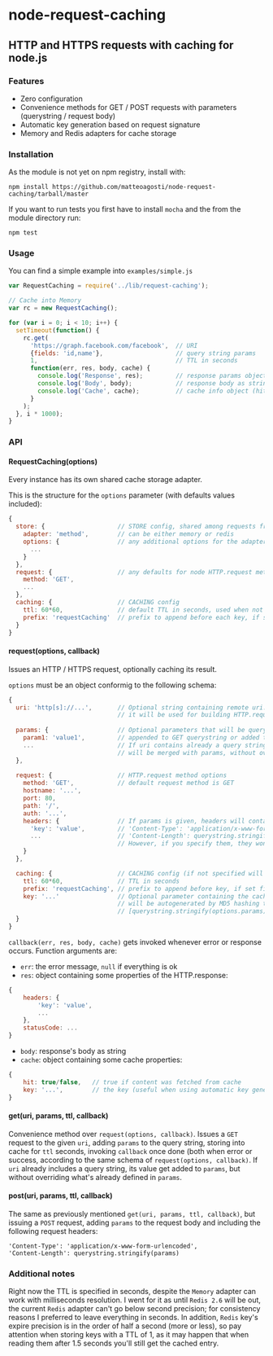 node-request-caching
====================

## HTTP and HTTPS requests with caching for node.js

### Features

- Zero configuration
- Convenience methods for GET / POST requests with parameters (querystring / request body)
- Automatic key generation based on request signature
- Memory and Redis adapters for cache storage

### Installation

As the module is not yet on npm registry, install with:

```
npm install https://github.com/matteoagosti/node-request-caching/tarball/master
```

If you want to run tests you first have to install `mocha` and the from the module directory run:

```
npm test
```

### Usage

You can find a simple example into `examples/simple.js`

```javascript
var RequestCaching = require('../lib/request-caching');

// Cache into Memory
var rc = new RequestCaching();

for (var i = 0; i < 10; i++) {
  setTimeout(function() {
    rc.get(
      'https://graph.facebook.com/facebook',  // URI
      {fields: 'id,name'},                    // query string params
      1,                                      // TTL in seconds
      function(err, res, body, cache) {
        console.log('Response', res);         // response params object (headers, statusCode)
        console.log('Body', body);            // response body as string
        console.log('Cache', cache);          // cache info object (hit, key)
      }
    );
  }, i * 1000);
}
```

### API

#### RequestCaching(options)

Every instance has its own shared cache storage adapter.

This is the structure for the `options` parameter (with defaults values included):

```javascript
{
  store: {                    // STORE config, shared among requests from the same instance
    adapter: 'method',        // can be either memory or redis
    options: {                // any additional options for the adapter (e.g. redis config)
      ...
    }
  },
  request: {                  // any defaults for node HTTP.request method
    method: 'GET',
    ...
  },
  caching: {                  // CACHING config
    ttl: 60*60,               // default TTL in seconds, used when not specified in request
    prefix: 'requestCaching'  // prefix to append before each key, if set keys will be prefix:key
  }
}
```

#### request(options, callback)

Issues an HTTP / HTTPS request, optionally caching its result.

`options` must be an object conformig to the following schema:

```javascript
{
  uri: 'http[s]://...',       // Optional string containing remote uri. If specified
                              // it will be used for building HTTP.request options
  
  params: {                   // Optional parameters that will be querystringified and
    param1: 'value1',         // appended to GET querystring or added to POST request body.
    ...                       // If uri contains already a query string, its param=value pairs 
                              // will be merged with params, without overwrite them
  },
  
  request: {                  // HTTP.request method options
    method: 'GET',            // default request method is GET
    hostname: '...',
    port: 80,
    path: '/',
    auth: '...',
    headers: {                // If params is given, headers will contain the following:
      'key': 'value',         // 'Content-Type': 'application/x-www-form-urlencoded',
      ...                     // 'Content-Length': querystring.stringify(params)
                              // However, if you specify them, they won't get overwritten
    }
  },

  caching: {                  // CACHING config (if not specified will take instance's defaults)
    ttl: 60*60,               // TTL in seconds
    prefix: 'requestCaching', // prefix to append before key, if set final key will be prefix:key
    key: '...'                // Optional parameter containing the cache key. If not specified
                              // will be autogenerated by MD5 hashing the JSON.stringify of
                              // [querystring.stringify(options.params), options.request]
  }
}
```

`callback(err, res, body, cache)` gets invoked whenever error or response occurs. Function arguments are:
- `err`: the error message, `null` if everything is ok
- `res`: object containing some properties of the HTTP.response:

```javascript
{
	headers: {
		'key': 'value',
		...
	},
	statusCode: ...
}
```

- `body`: response's body as string
- `cache`: object containing some cache properties:

```javascript
{
	hit: true/false,   // true if content was fetched from cache
	key: '...',        // the key (useful when using automatic key generation)
}
```

#### get(uri, params, ttl, callback)

Convenience method over `request(options, callback)`. Issues a `GET` request to the given `uri`, adding `params` to the query string, storing into cache for `ttl` seconds, invoking `callback` once done (both when error or success, according to the same schema of `request(options, callback)`. If `uri` already includes a query string, its value get added to `params`, but without overriding what's already defined in `params`.

#### post(uri, params, ttl, callback)

The same as previously mentioned `get(uri, params, ttl, callback)`, but issuing a `POST` request, adding `params` to the request body and including the following request headers:

```
'Content-Type': 'application/x-www-form-urlencoded',
'Content-Length': querystring.stringify(params)
```

### Additional notes

Right now the TTL is specified in seconds, despite the `Memory` adapter can work with milliseconds resolution. I went for it as until `Redis 2.6` will be out, the current `Redis` adapter can't go below second precision; for consistency reasons I preferred to leave everything in seconds. In addition, `Redis` key's expire precision is in the order of half a second (more or less), so pay attention when storing keys with a TTL of 1, as it may happen that when reading them after 1.5 seconds you'll still get the cached entry.